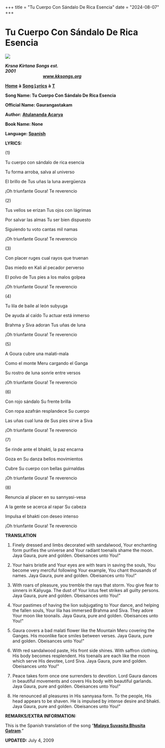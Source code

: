+++
title = "Tu Cuerpo Con Sándalo De Rica Esencia"
date = "2024-08-07"
+++

# Tu Cuerpo Con Sándalo De Rica Esencia
**[![](http://kksongs.org/image_files/image002.jpg)](http://kksongs.org/)**

**_Krsna_** **_Kirtana Songs est. 2001_**                                                                                                                                                      **_www.kksongs.org_**

**[Home](http://kksongs.org/)** **à** **[Song Lyrics](http://kksongs.org/lyrics.html)** **à** **[T](http://kksongs.org/songs/song_t.html)**

**Song Name: Tu Cuerpo Con Sándalo De Rica Esencia**

**Official Name: Gaurangastakam**

**Author:** [**Atulananda** **Acarya**](http://kksongs.org/authors/list/atulananda.html)

**Book Name: None**

**Language: [Spanish](http://kksongs.org/language/list/spanish.html)**

**LYRICS:**

(1)

Tu cuerpo con sándalo de rica esencia

Tu forma arroba, salva al universo

El brillo de Tus uñas la luna avergüenza

¡Oh triunfante Goura! Te reverencio

(2)

Tus vellos se erizan Tus ojos con lágrimas

Por salvar las almas Tu ser bien dispuesto

Siguiendo tu voto cantas mil namas

¡Oh triunfante Goura! Te reverencio

(3)

Con placer ruges cual rayos que truenan

Das miedo en Kali al pecador perverso

El polvo de Tus pies a los malos golpea

¡Oh triunfante Goura! Te reverencio

(4)

Tu lila de baile al león subyuga

De ayuda al caído Tu actuar está inmerso

Brahma y Siva adoran Tus uñas de luna

¡Oh triunfante Goura! Te reverencio

(5)

A Goura cubre una malati-mala

Como el monte Meru cargando el Ganga

Su rostro de luna sonríe entre versos

¡Oh triunfante Goura! Te reverencio

(6)

Con rojo sándalo Su frente brilla

Con ropa azafrán resplandece Su cuerpo

Las uñas cual luna de Sus pies sirve a Siva

¡Oh triunfante Goura! Te reverencio

(7)

Se rinde ante el bhakti, la paz encarna

Goza en Su danza bellos movimientos

Cubre Su cuerpo con bellas guirnaldas

¡Oh triunfante Goura! Te reverencio

(8)

Renuncia al placer en su sannyasi-vesa

A la gente se acerca al rapar Su cabeza

Impulsa el bhakti con deseo intenso

¡Oh triunfante Goura! Te reverencio

**TRANSLATION**

1) Finely dressed and limbs decorated with sandalwood, Your enchanting form purifies the universe and Your radiant toenails shame the moon. Jaya Gaura, pure and golden. Obeisances unto You!"

2) Your hairs bristle and Your eyes are with tears in saving the souls, You become very merciful following Your example, You chant thousands of names. Jaya Gaura, pure and golden. Obeisances unto You!"

3) With roars of pleasure, you tremble the rays that storm. You give fear to sinners in Kaliyuga. The dust of Your lotus feet strikes all guilty persons. Jaya Gaura, pure and golden. Obeisances unto You!"

4) Your pastimes of having the lion subjugating to Your dance, and helping the fallen souls, Your lila has immersed Brahma and Siva. They adore Your moon like toonails. Jaya Gaura, pure and golden. Obeisances unto You!"

5) Gaura covers a bad malati flower like the Mountain Meru covering the Ganges. His moonlike face smiles between verses. Jaya Gaura, pure and golden. Obeisances unto You!"

6) With red sandalwood paste, His front side shines. With saffron clothing, His body becomes resplendent. His toenails are each like the moon which serve His devotee, Lord Siva. Jaya Gaura, pure and golden. Obeisances unto You!"

7) Peace takes form once one surrenders to devotion. Lord Gaura dances in beautiful movements and covers His body with beautiful garlands. Jaya Gaura, pure and golden. Obeisances unto You!"

8) He renounced all pleasures in His sannyasa form. To the people, His head appears to be shaven. He is impulsed by intense desire and bhakti. Jaya Gaura, pure and golden. Obeisances unto You!"

**REMARKS/EXTRA INFORMATION:**

This is the Spanish translation of the song “**[Malaya Suvasita Bhusita Gatram](http://kksongs.org/songs/m/malayasuvasitabhusita.html)**.”

**UPDATED:** July 4, 2009